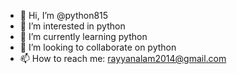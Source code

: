- 👋 Hi, I’m @python815
- 👀 I’m interested in python
- 🌱 I’m currently learning python
- 💞️ I’m looking to collaborate on python
- 📫 How to reach me: rayyanalam2014@gmail.com

<!---
python815/python815 is a ✨ special ✨ repository because its `README.md` (this file) appears on your GitHub profile.
You can click the Preview link to take a look at your changes.
--->
